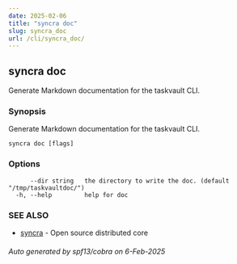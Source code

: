 ```yaml
---
date: 2025-02-06
title: "syncra doc"
slug: syncra_doc
url: /cli/syncra_doc/
---
```

## syncra doc

Generate Markdown documentation for the taskvault CLI.

### Synopsis

Generate Markdown documentation for the taskvault CLI.

```
syncra doc [flags]
```

### Options

```
      --dir string   the directory to write the doc. (default "/tmp/taskvaultdoc/")
  -h, --help         help for doc
```

### SEE ALSO

* [syncra](/cli/syncra/)	 - Open source distributed core

###### Auto generated by spf13/cobra on 6-Feb-2025

